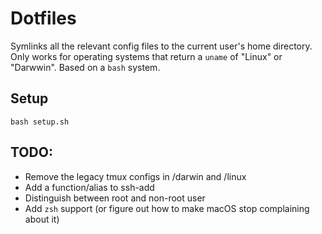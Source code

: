 # Dotfiles

Symlinks all the relevant config files to the current user's home directory.  Only works for operating systems that return a `uname` of "Linux" or "Darwwin".  Based on a `bash` system.

## Setup

`bash setup.sh`

## TODO:
* Remove the legacy tmux configs in /darwin and /linux
* Add a function/alias to ssh-add
* Distinguish between root and non-root user
* Add `zsh` support (or figure out how to make macOS stop complaining about it)
